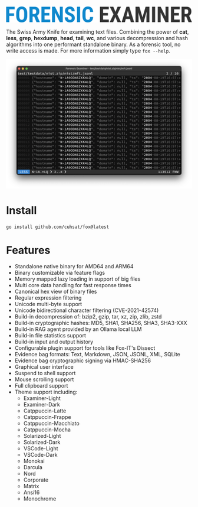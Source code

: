 ![](assets/logo.png "Forensic Examiner")

The Swiss Army Knife for examining text files. Combining the power of **cat**, **less**, **grep**, **hexdump**, **head**, **tail**, **wc**, and various decompression and hash algorithms into one performant standalone binary. As a forensic tool, no write access is made. For more information simply type `fox --help`.

![](assets/demo.png "Demo")

# Install

```console
go install github.com/cuhsat/fox@latest
```

# Features
* Standalone native binary for AMD64 and ARM64
* Binary customizable via feature flags
* Memory mapped lazy loading in support of big files
* Multi core data handling for fast response times
* Canonical hex view of binary files
* Regular expression filtering
* Unicode multi-byte support
* Unicode bidirectional character filtering (CVE-2021-42574)
* Build-in decompression of: bzip2, gzip, tar, xz, zip, zlib, zstd
* Build-in cryptographic hashes: MD5, SHA1, SHA256, SHA3, SHA3-XXX
* Build-in RAG agent provided by an Ollama local LLM
* Build-in file statistics support
* Build-in input and output history
* Configurable plugin support for tools like Fox-IT's Dissect
* Evidence bag formats: Text, Markdown, JSON, JSONL, XML, SQLite
* Evidence bag cryptographic signing via HMAC-SHA256
* Graphical user interface
* Suspend to shell support
* Mouse scrolling support
* Full clipboard support
* Theme support including:
  *  Examiner-Light
  *  Examiner-Dark
  *  Catppuccin-Latte
  *  Catppuccin-Frappe
  *  Catppuccin-Macchiato
  *  Catppuccin-Mocha
  *  Solarized-Light
  *  Solarized-Dark
  *  VSCode-Light
  *  VSCode-Dark
  *  Monokai
  *  Darcula
  *  Nord
  *  Corporate
  *  Matrix
  *  Ansi16
  *  Monochrome
